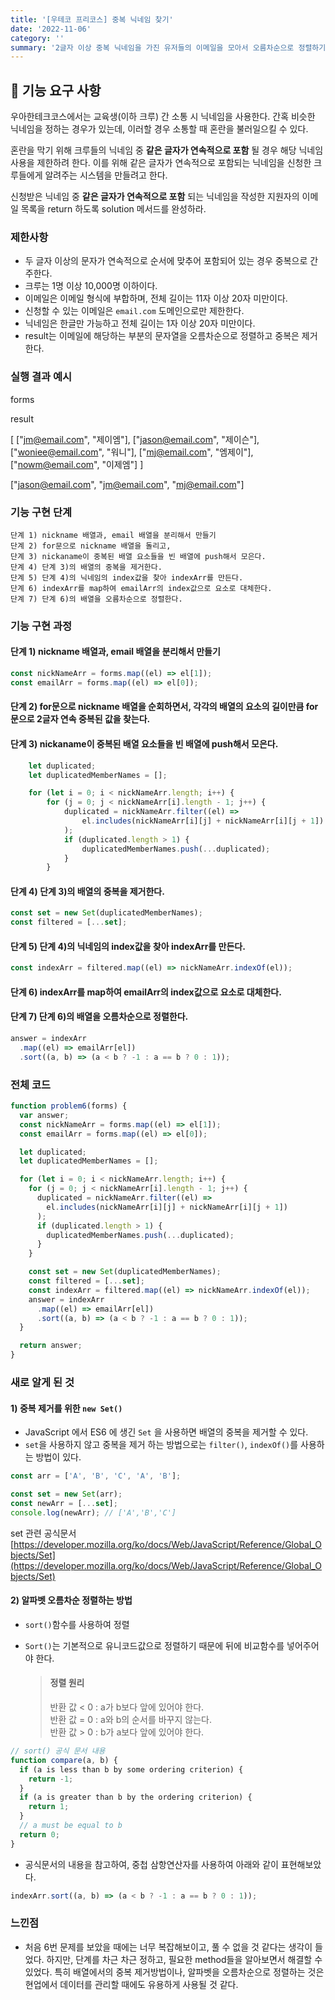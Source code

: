 ```yaml
---
title: '[우테코 프리코스] 중복 닉네임 찾기'
date: '2022-11-06'
category: ''
summary: '2글자 이상 중복 닉네임을 가진 유저들의 이메일을 모아서 오름차순으로 정렬하기'
---
```


## 🚀 기능 요구 사항

우아한테크코스에서는 교육생(이하 크루) 간 소통 시 닉네임을 사용한다. 간혹 비슷한 닉네임을 정하는 경우가 있는데, 이러할 경우 소통할 때 혼란을 불러일으킬 수 있다.

혼란을 막기 위해 크루들의 닉네임 중 **같은 글자가 연속적으로 포함** 될 경우 해당 닉네임 사용을 제한하려 한다. 이를 위해 같은 글자가 연속적으로 포함되는 닉네임을 신청한 크루들에게 알려주는 시스템을 만들려고 한다.

신청받은 닉네임 중 **같은 글자가 연속적으로 포함** 되는 닉네임을 작성한 지원자의 이메일 목록을 return 하도록 solution 메서드를 완성하라.

### 제한사항

- 두 글자 이상의 문자가 연속적으로 순서에 맞추어 포함되어 있는 경우 중복으로 간주한다.
- 크루는 1명 이상 10,000명 이하이다.
- 이메일은 이메일 형식에 부합하며, 전체 길이는 11자 이상 20자 미만이다.
- 신청할 수 있는 이메일은 `email.com` 도메인으로만 제한한다.
- 닉네임은 한글만 가능하고 전체 길이는 1자 이상 20자 미만이다.
- result는 이메일에 해당하는 부분의 문자열을 오름차순으로 정렬하고 중복은 제거한다.

### 실행 결과 예시

forms

result

\[ \["jm@email.com", "제이엠"\], \["jason@email.com", "제이슨"\], \["woniee@email.com", "워니"\], \["mj@email.com", "엠제이"\], \["nowm@email.com", "이제엠"\] \]

\["jason@email.com", "jm@email.com", "mj@email.com"\]

### 기능 구현 단계

```null
단계 1) nickname 배열과, email 배열을 분리해서 만들기
단계 2) for문으로 nickname 배열을 돌리고,
단계 3) nickaname이 중복된 배열 요소들을 빈 배열에 push해서 모은다.
단계 4) 단계 3)의 배열의 중복을 제거한다.
단계 5) 단계 4)의 닉네임의 index값을 찾아 indexArr를 만든다.
단계 6) indexArr를 map하여 emailArr의 index값으로 요소로 대체한다.
단계 7) 단계 6)의 배열을 오름차순으로 정렬한다.
```

### 기능 구현 과정

#### 단계 1) nickname 배열과, email 배열을 분리해서 만들기

```js
const nickNameArr = forms.map((el) => el[1]);
const emailArr = forms.map((el) => el[0]);
```

#### 단계 2) for문으로 nickname 배열을 순회하면서, 각각의 배열의 요소의 길이만큼 for문으로 2글자 연속 중복된 값을 찾는다.

#### 단계 3) nickaname이 중복된 배열 요소들을 빈 배열에 push해서 모은다.

```js
    let duplicated;
    let duplicatedMemberNames = [];

    for (let i = 0; i < nickNameArr.length; i++) {
        for (j = 0; j < nickNameArr[i].length - 1; j++) {
            duplicated = nickNameArr.filter((el) =>
                el.includes(nickNameArr[i][j] + nickNameArr[i][j + 1])
            );
            if (duplicated.length > 1) {
                duplicatedMemberNames.push(...duplicated);
            }
        }
```

#### 단계 4) 단계 3)의 배열의 중복을 제거한다.

```js
const set = new Set(duplicatedMemberNames);
const filtered = [...set];
```

#### 단계 5) 단계 4)의 닉네임의 index값을 찾아 indexArr를 만든다.

```js
const indexArr = filtered.map((el) => nickNameArr.indexOf(el));
```

#### 단계 6) indexArr를 map하여 emailArr의 index값으로 요소로 대체한다.

#### 단계 7) 단계 6)의 배열을 오름차순으로 정렬한다.

```js
answer = indexArr
  .map((el) => emailArr[el])
  .sort((a, b) => (a < b ? -1 : a == b ? 0 : 1));
```

### 전체 코드

```js
function problem6(forms) {
  var answer;
  const nickNameArr = forms.map((el) => el[1]);
  const emailArr = forms.map((el) => el[0]);

  let duplicated;
  let duplicatedMemberNames = [];

  for (let i = 0; i < nickNameArr.length; i++) {
    for (j = 0; j < nickNameArr[i].length - 1; j++) {
      duplicated = nickNameArr.filter((el) =>
        el.includes(nickNameArr[i][j] + nickNameArr[i][j + 1])
      );
      if (duplicated.length > 1) {
        duplicatedMemberNames.push(...duplicated);
      }
    }

    const set = new Set(duplicatedMemberNames);
    const filtered = [...set];
    const indexArr = filtered.map((el) => nickNameArr.indexOf(el));
    answer = indexArr
      .map((el) => emailArr[el])
      .sort((a, b) => (a < b ? -1 : a == b ? 0 : 1));
  }

  return answer;
}
```

### 새로 알게 된 것

#### 1) 중복 제거를 위한 `new Set()`

- JavaScript 에서 ES6 에 생긴 `Set` 을 사용하면 배열의 중복을 제거할 수 있다.
- `set`을 사용하지 않고 중복을 제거 하는 방법으로는 `filter()`, `indexOf()`를 사용하는 방법이 있다.

```js
const arr = ['A', 'B', 'C', 'A', 'B'];

const set = new Set(arr);
const newArr = [...set];
console.log(newArr); // ['A','B','C']
```

set 관련 공식문서  
[https://developer.mozilla.org/ko/docs/Web/JavaScript/Reference/Global_Objects/Set](https://developer.mozilla.org/ko/docs/Web/JavaScript/Reference/Global_Objects/Set)

#### 2) 알파벳 오름차순 정렬하는 방법

- `sort()`함수를 사용하여 정렬
- `Sort()`는 기본적으로 유니코드값으로 정렬하기 때문에 뒤에 비교함수를 넣어주어야 한다.

  > #### 정렬 원리
  >
  > 반환 값 < 0 : a가 b보다 앞에 있어야 한다.  
  > 반환 값 = 0 : a와 b의 순서를 바꾸지 않는다.  
  > 반환 값 > 0 : b가 a보다 앞에 있어야 한다.

```js
// sort() 공식 문서 내용
function compare(a, b) {
  if (a is less than b by some ordering criterion) {
    return -1;
  }
  if (a is greater than b by the ordering criterion) {
    return 1;
  }
  // a must be equal to b
  return 0;
}
```

- 공식문서의 내용을 참고하여, 중첩 삼항연산자를 사용하여 아래와 같이 표현해보았다.

```js
indexArr.sort((a, b) => (a < b ? -1 : a == b ? 0 : 1));
```

### 느낀점

- 처음 6번 문제를 보았을 때에는 너무 복잡해보이고, 풀 수 없을 것 같다는 생각이 들었다. 하지만, 단계를 차근 차근 정하고, 필요한 method들을 알아보면서 해결할 수 있었다. 특히 배열에서의 중복 제거방법이나, 알파벳을 오름차순으로 정렬하는 것은 현업에서 데이터를 관리할 때에도 유용하게 사용될 것 같다.
